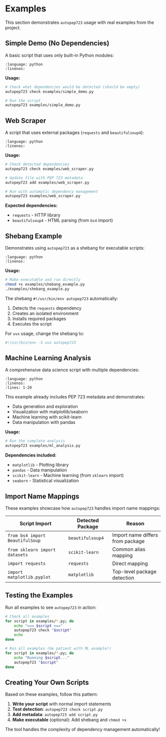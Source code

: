 # Examples

This section demonstrates `autopep723` usage with real examples from the project.

## Simple Demo (No Dependencies)

A basic script that uses only built-in Python modules:

```{literalinclude} examples/simple_demo.py
:language: python
:linenos:
```

**Usage:**
```bash
# Check what dependencies would be detected (should be empty)
autopep723 check examples/simple_demo.py

# Run the script
autopep723 examples/simple_demo.py
```

## Web Scraper

A script that uses external packages (`requests` and `beautifulsoup4`):

```{literalinclude} examples/web_scraper.py
:language: python
:linenos:
```

**Usage:**
```bash
# Check detected dependencies
autopep723 check examples/web_scraper.py

# Update file with PEP 723 metadata
autopep723 add examples/web_scraper.py

# Run with automatic dependency management
autopep723 examples/web_scraper.py
```

**Expected dependencies:**
- `requests` - HTTP library
- `beautifulsoup4` - HTML parsing (from `bs4` import)

## Shebang Example

Demonstrates using `autopep723` as a shebang for executable scripts:

```{literalinclude} examples/shebang_example.py
:language: python
:linenos:
```

**Usage:**
```bash
# Make executable and run directly
chmod +x examples/shebang_example.py
./examples/shebang_example.py
```

The shebang `#!/usr/bin/env autopep723` automatically:
1. Detects the `requests` dependency
2. Creates an isolated environment
3. Installs required packages
4. Executes the script

For `uvx` usage, change the shebang to:
```python
#!/usr/bin/env -S uvx autopep723
```

## Machine Learning Analysis

A comprehensive data science script with multiple dependencies:

```{literalinclude} examples/ml_analysis.py
:language: python
:linenos:
:lines: 1-20
```

This example already includes PEP 723 metadata and demonstrates:
- Data generation and exploration
- Visualization with matplotlib/seaborn
- Machine learning with scikit-learn
- Data manipulation with pandas

**Usage:**
```bash
# Run the complete analysis
autopep723 examples/ml_analysis.py
```

**Dependencies included:**
- `matplotlib` - Plotting library
- `pandas` - Data manipulation
- `scikit-learn` - Machine learning (from `sklearn` import)
- `seaborn` - Statistical visualization

## Import Name Mappings

These examples showcase how `autopep723` handles import name mappings:

| Script Import | Detected Package | Reason |
|---------------|------------------|---------|
| `from bs4 import BeautifulSoup` | `beautifulsoup4` | Import name differs from package |
| `from sklearn import datasets` | `scikit-learn` | Common alias mapping |
| `import requests` | `requests` | Direct mapping |
| `import matplotlib.pyplot` | `matplotlib` | Top-level package detection |

## Testing the Examples

Run all examples to see `autopep723` in action:

```bash
# Check all examples
for script in examples/*.py; do
    echo "=== $script ==="
    autopep723 check "$script"
    echo
done

# Run all examples (be patient with ML example!)
for script in examples/*.py; do
    echo "Running $script..."
    autopep723 "$script"
done
```

## Creating Your Own Scripts

Based on these examples, follow this pattern:

1. **Write your script** with normal import statements
2. **Test detection**: `autopep723 check script.py`
3. **Add metadata**: `autopep723 add script.py`
4. **Make executable** (optional): Add shebang and `chmod +x`

The tool handles the complexity of dependency management automatically!